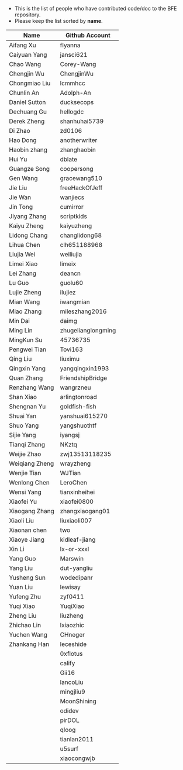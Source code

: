 * This is the list of people who have contributed code/doc to the BFE repository.
* Please keep the list sorted by **name**.

| Name | Github Account |
| ---- | -------------- |
| Aifang Xu | flyanna |
| Caiyuan Yang | jansci621 |
| Chao Wang | Corey-Wang |
| Chengjin Wu | ChengjinWu |
| Chongmiao Liu | lcmmhcc |
| Chunlin An | Adolph-An |
| Daniel Sutton | ducksecops |
| Dechuang Gu | hellogdc |
| Derek Zheng | shanhuhai5739 |
| Di Zhao | zd0106 |
| Hao Dong | anotherwriter |
| Haobin zhang | zhanghaobin |
| Hui Yu | dblate |
| Guangze Song | coopersong |
| Gen Wang | gracewang510 |
| Jie Liu | freeHackOfJeff |
| Jie Wan | wanjiecs |
| Jin Tong | cumirror |
| Jiyang Zhang | scriptkids |
| Kaiyu Zheng | kaiyuzheng |
| Lidong Chang | changlidong68 |
| Lihua Chen | clh651188968 |
| Liujia Wei | weiliujia |
| Limei Xiao | limeix |
| Lei Zhang | deancn |
| Lu Guo | guolu60 |
| Lujie Zheng | ilujiez |
| Mian Wang | iwangmian |
| Miao Zhang | mileszhang2016 |
| Min Dai | daimg |
| Ming Lin | zhugelianglongming |
| MingKun Su | 45736735 |
| Pengwei Tian | Tovi163 |
| Qing Liu | liuximu |
| Qingxin Yang | yangqingxin1993 |
| Quan Zhang | FriendshipBridge |
| Renzhang Wang | wangrzneu |
| Shan Xiao | arlingtonroad |
| Shengnan Yu | goldfish-fish |
| Shuai Yan | yanshuai615270 |
| Shuo Yang | yangshuothtf |
| Sijie Yang | iyangsj |
| Tianqi Zhang | NKztq |
| Weijie Zhao | zwj13513118235 |
| Weiqiang Zheng | wrayzheng |
| Wenjie Tian | WJTian |
| Wenlong Chen | LeroChen |
| Wensi Yang | tianxinheihei |
| Xiaofei Yu | xiaofei0800 |
| Xiaogang Zhang | zhangxiaogang01 |
| Xiaoli Liu | liuxiaoli007 |
| Xiaonan chen | two |
| Xiaoye Jiang | kidleaf-jiang |
| Xin Li | lx-or-xxxl |
| Yang Guo | Marswin |
| Yang Liu | dut-yangliu |
| Yusheng Sun | wodedipanr |
| Yuan Liu | lewisay |
| Yufeng Zhu | zyf0411 |
| Yuqi Xiao | YuqiXiao |
| Zheng Liu | liuzheng |
| Zhichao Lin | lxiaozhic |
| Yuchen Wang | CHneger |
| Zhankang Han | leceshide |
|          | 0xflotus |
|          | calify |
|          | Gii16 |
|          | lancoLiu |
|          | mingjliu9 |
|          | MoonShining |
|          | odidev |
|          | pirDOL |
|          | qloog |
|          | tianlan2011 |
|          | u5surf |
|          | xiaocongwjb |
